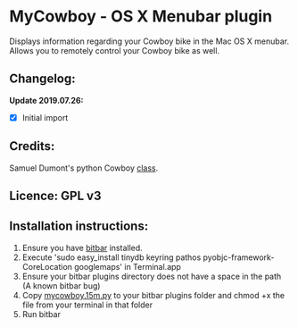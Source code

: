 
# MyCowboy - OS X Menubar plugin

Displays information regarding your Cowboy bike in the Mac OS X menubar. Allows you to remotely control your Cowboy bike as well.


## Changelog: 

**Update 2019.07.26:**
- [X] Initial import

## Credits: 

Samuel Dumont's python Cowboy [class](https://gitlab.com/samueldumont/python-cowboy-bike).

## Licence: GPL v3

## Installation instructions: 

1. Ensure you have [bitbar](https://github.com/matryer/bitbar/releases/latest) installed.
2. Execute 'sudo easy_install tinydb keyring pathos pyobjc-framework-CoreLocation googlemaps' in Terminal.app
3. Ensure your bitbar plugins directory does not have a space in the path (A known bitbar bug)
4. Copy [mycowboy.15m.py](mycowboy.15m.py) to your bitbar plugins folder and chmod +x the file from your terminal in that folder
5. Run bitbar
